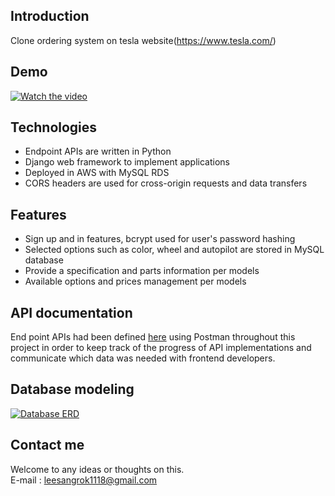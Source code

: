 ## Introduction
Clone ordering system on tesla website(https://www.tesla.com/)

## Demo
[![Watch the video](https://img.youtube.com/vi/JQ6JGS6QFsQ/0.jpg)](https://youtu.be/JQ6JGS6QFsQ)

## Technologies
- Endpoint APIs are written in Python
- Django web framework to implement applications
- Deployed in AWS with MySQL RDS
- CORS headers are used for cross-origin requests and data transfers 

## Features
- Sign up and in features, bcrypt used for user's password hashing
- Selected options such as color, wheel and autopilot are stored in MySQL database
- Provide a specification and parts information per models
- Available options and prices management per models

## API documentation
End point APIs had been defined <a href="https://documenter.getpostman.com/view/9816664/SWLcdorr?version=latest" target="_blank">here</a> using Postman throughout this project in order to keep track of the progress of API implementations and communicate which data was needed with frontend developers.

## Database modeling
<a target="_blank" rel="noopener noreferrer" href="https://github.com/wecode-bootcamp-korea/WelonMusk_backend/blob/master/tesla_erd.png"><img src="https://github.com/wecode-bootcamp-korea/WelonMusk_backend/raw/master/tesla_erd.png" alt="Database ERD" style="max-width:100%;"></a>
## Contact me
Welcome to any ideas or thoughts on this.<br>
E-mail : leesangrok1118@gmail.com
